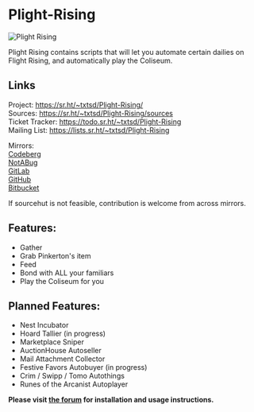 # Plight-Rising

![Plight Rising](https://i.imgur.com/TiSX5NU.png)

Plight Rising contains scripts that will let you automate certain dailies on Flight Rising, and automatically play the Coliseum.

## Links

Project: <https://sr.ht/~txtsd/Plight-Rising/> <br>
Sources: <https://sr.ht/~txtsd/Plight-Rising/sources> <br>
Ticket Tracker: <https://todo.sr.ht/~txtsd/Plight-Rising> <br>
Mailing List: <https://lists.sr.ht/~txtsd/Plight-Rising> <br>

Mirrors: <br>
[Codeberg](https://codeberg.org/txtsd/Plight-Rising) <br>
[NotABug](https://notabug.org/txtsd/Plight-Rising) <br>
[GitLab](https://gitlab.com/txtsd/plight-rising) <br>
[GitHub](https://github.com/txtsd/Plight-Rising) <br>
[Bitbucket](https://bitbucket.org/txtsd/plight-rising) <br>

If sourcehut is not feasible, contribution is welcome from across mirrors.

## Features:
* Gather
* Grab Pinkerton's item
* Feed
* Bond with ALL your familiars
* Play the Coliseum for you

## Planned Features:
* Nest Incubator
* Hoard Tallier (in progress)
* Marketplace Sniper
* AuctionHouse Autoseller
* Mail Attachment Collector
* Festive Favors Autobuyer (in progress)
* Crim / Swipp / Tomo Autothings
* Runes of the Arcanist Autoplayer

**Please visit [the forum](http://clraik.com/forum/showthread.php?t=40283) for installation and usage instructions.**
